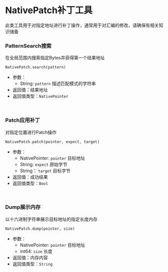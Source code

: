 # NativePatch补丁工具

此类工具用于对指定地址进行补丁操作，通常用于对汇编的修改，请确保有相关知识储备

### PatternSearch搜索

在全局范围内搜索指定Bytes并获得第一个结果地址

`NativePatch.search(pattern)`

- 参数：
  - String: `pattern`
    描述匹配模式的字符串
- 返回值：结果地址
- 返回值类型：`NativePointer`

<br>

### Patch应用补丁

对指定位置进行Patch操作

`NativePatch.patch(pointer, expect, target)`

- 参数：
  - NativePointer: `pointer`
    目标地址
  - String: `expect`
    原始字节
  - String： `target`
    目标字节
- 返回值：成功结果
- 返回值类型：`Bool`

<br>

### Dump展示内存

以十六进制字符串展示目标地址的指定长度内存

`NativePatch.dump(pointer, size)`

- 参数：
  - NativePointer: `pointer`
    目标地址
  - int64: `size`
    长度
- 返回值：内存内容
- 返回值类型：`String`

<br>
